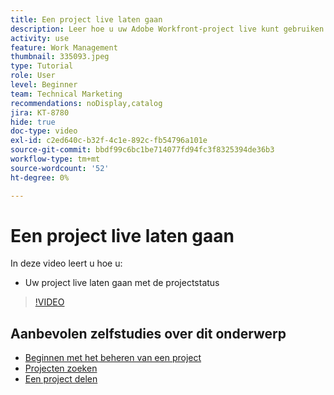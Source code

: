 ```yaml
---
title: Een project live laten gaan
description: Leer hoe u uw Adobe Workfront-project live kunt gebruiken met de projectstatus.
activity: use
feature: Work Management
thumbnail: 335093.jpeg
type: Tutorial
role: User
level: Beginner
team: Technical Marketing
recommendations: noDisplay,catalog
jira: KT-8780
hide: true
doc-type: video
exl-id: c2ed640c-b32f-4c1e-892c-fb54796a101e
source-git-commit: bbdf99c6bc1be714077fd94fc3f8325394de36b3
workflow-type: tm+mt
source-wordcount: '52'
ht-degree: 0%

---
```


# Een project live laten gaan

In deze video leert u hoe u:

* Uw project live laten gaan met de projectstatus

>[!VIDEO](https://video.tv.adobe.com/v/3438993/?quality=12&learn=on&enablevpops=1&captions=dut)

## Aanbevolen zelfstudies over dit onderwerp

* [Beginnen met het beheren van een project](/help/manage-work/projects/getting-started-manage-a-project.md)
* [Projecten zoeken](/help/manage-work/projects/find-projects.md)
* [Een project delen](/help/manage-work/projects/share-a-project.md)
